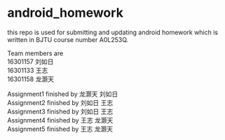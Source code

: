 # android_homework
this repo is used for submitting and updating android homework which is written in BJTU course number A0L253Q.

Team members are  
16301157 刘如日  
16301133 王志  
16301158 龙灏天  

Assignment1 finished by 龙灏天 刘如日  
Assignment2 finished by 刘如日 王志  
Assignment3 finished by 刘如日 王志  
Assignment4 finished by 王志 龙灏天  
Assignment5 finished by 王志 龙灏天  
